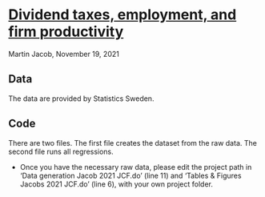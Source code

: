 
# <a href="https://www.sciencedirect.com/science/article/abs/pii/S0929119921001620" target="_blank">Dividend taxes, employment, and firm productivity</a>

Martin Jacob, November 19, 2021

## Data

The data are provided by Statistics Sweden.

## Code

There are two files. The first file creates the dataset from the raw
data. The second file runs all regressions.

-   Once you have the necessary raw data, please edit the project path
    in ‘Data generation Jacob 2021 JCF.do’ (line 11) and ‘Tables &
    Figures Jacobs 2021 JCF.do’ (line 6), with your own project folder.
